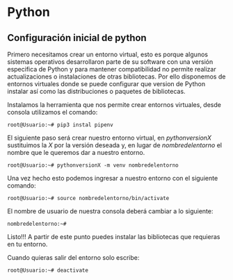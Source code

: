 # Python

## Configuración inicial de python

Primero necesitamos crear un entorno virtual, esto es porque algunos sistemas operativos desarrollaron parte de su software con una versión especifica de Python y para mantener compatibilidad no permite realizar actualizaciones o instalaciones de otras bibliotecas. Por ello disponemos de entornos virtuales donde se puede configurar que version de Python instalar así como las distribuciones o paquetes de bibliotecas.

Instalamos la herramienta que nos permite crear entornos virtuales, desde consola utilizamos el comando:
```console
root@Usuario:~# pip3 instal pipenv
```
El siguiente paso será crear nuestro entorno virtual, en *pythonversionX* sustituimos la *X* por la versión deseada y, en lugar de *nombredelentorno* el nombre que le queremos dar a nuestro entorno.

```console
root@Usuario:~# pythonversionX -m venv nombredelentorno
```
Una vez hecho esto podemos ingresar a nuestro entorno con el siguiente comando:
```console
root@Usuario:~# source nombredelentorno/bin/activate
```
El nombre de usuario de nuestra consola deberá cambiar a lo siguiente:
```console
nombredelentorno:~#
```
Listo!!! A partir de este punto puedes instalar las bibliotecas que requieras en tu entorno.

Cuando quieras salir del entorno solo escribe:
```console
root@Usuario:~# deactivate
```
